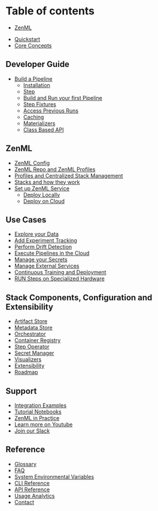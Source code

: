 # Table of contents

- [ZenML](index.md)
* [Quickstart](introduction/quickstart-guide.md)
* [Core Concepts](introduction/core-concepts.md)

## Developer Guide

* [Build a Pipeline](guides/getting_started.md)
  * [Installation](guides/getting_started.md#installation-and-setup)
  * [Step](guistep_pipeline_run_2#getting-started-with-a-pipeline)
  * [Build and Run your first Pipeline](guides/basics/step_pipeline_run.md)
  * [Step Fixtures](guides/basics/step-fixtures.md)
  * [Access Previous Runs](guides/basics/historic-runs.m)
  * [Caching](guides/basics/caching.md)
  * [Materializers](guides/basics/custom-materializer.md)
  * [Class Based API](guides/basics/class_based_api.md)

## ZenML

* [ZenML Config]()
* [ZenML Repo and ZenML Profiles]()
* [Profiles and Centralized Stack Management](use_cases/profiles.md)
* [Stacks and how they work]()
* [Set up ZenML Service]()
  * [Deploy Locally]()
  * [Deploy on Cloud]()

## Use Cases

* [Explore your Data](use_cases/explore_data.md)
* [Add Experiment Tracking]()
* [Perform Drift Detection]()
* [Execute Pipelines in the Cloud](use_cases/guide-aws-gcp-azure.md)
* [Manage your Secrets](use_cases/secrets.md)
* [Manage External Services](use_cases/services.md)
* [Continuous Training and Deployment](use_cases/continuous-training-and-deployment.md)
* [RUN Steps on Specialized Hardware](use_cases/step-operators.md)

## Stack Components, Configuration and Extensibility

* [Artifact Store](stack_and_components/artifact_store.md)
* [Metadata Store](stack_and_components/metadata_store.md)
* [Orchestrator](stack_and_components/orchestrator.md)
* [Container Registry](stack_and_components/container_registry.md)
* [Step Operator](stack_and_components/step_operator.md)
* [Secret Manager](stack_and_components/secret_manager.md)
* [Visualizers](stack_and_components/visualizers.md)
* [Extensibility]()
* [Roadmap](stack_and_components/roadmap.md)

## Support

- [Integration Examples](https://github.com/zenml-io/zenml/tree/main/examples)
- [Tutorial Notebooks](https://github.com/zenml-io/zenbytes)
- [ZenML in Practice](https://github.com/zenml-io/zenfiles)
- [Learn more on Youtube](https://www.youtube.com/channel/UCi79n61eV2sVyYxJOqk_bMw)
- [Join our Slack](https://zenml.io/slack-invite/)

## Reference

- [Glossary](reference/glossary.md)
- [FAQ]()
- [System Environmental Variables](reference/system-env.md)
- [CLI Reference](https://apidocs.zenml.io/latest/cli/)
- [API Reference](https://apidocs.zenml.io/latest/)
- [Usage Analytics](reference/usage-analytics.md)
- [Contact](reference/contact.md)